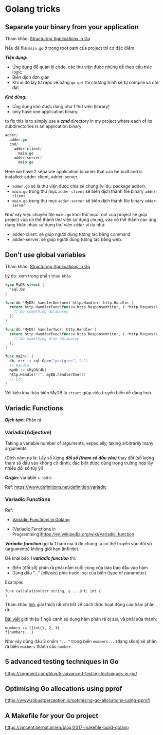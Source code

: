 # Golang tricks

## Separate your binary from your application

Tham khảo: [Structuring Applications in Go](https://medium.com/@benbjohnson/structuring-applications-in-go-3b04be4ff091)

Nếu để file `main.go` ở trong root path của project thì có đặc điểm

***Tiện dụng:***
- Ứng dụng để quản lý code, các thư viện được nhúng dễ theo cấu trúc logic
- Biên dịch đơn giản
- Khi ai đó lấy từ repo về bằng `go get` thì chương trình sẽ tự compile và cài đặt

***Khó dùng:***
- Ứng dụng khó được dùng như 1 thư viện (library)
- only have one application binary.

to fix this is to simply use a ***cmd*** directory in my project where each of its subdirectories is an application binary.

```go
adder/
  adder.go
  cmd/
    adder-client/
      main.go
    adder-server/
      main.go
```
Here we have 2 separate application binaries that can be built and is installed: adder-client, adder-server.

- `adder.go` sẽ là thư viện được chia sẻ chung (ví dụ: package adder).
- `main.go` trong thư mục `adder-client` sẽ biên dịch thành file binary `adder-client`
- `main.go` trong thư mục `adder-server` sẽ biên dịch thành file binary `adder-server`

Như vậy việc chuyển file `main.go` khỏi thư mục root của project sẽ giúp project vừa có thể thành thư viện sử dụng chung, vừa có thể thành các ứng dụng khác nhau sử dụng thư viện  `adder` ví dụ như:
- adder-client: sẽ giúp người dùng tương tác bằng command
- adder-server: sẽ giúp người dùng tương tác bằng web.

## Don’t use global variables
Tham khảo: [Structuring Applications in Go](https://medium.com/@benbjohnson/structuring-applications-in-go-3b04be4ff091)

Lý do: xem trong phần `tham khảo`

```go
type MyDB struct {
  *sql.DB
}

func(db *MyDB) handlerOne(next http.Handler) http.Handler {
  return http.HandlerFunc(func(w http.ResponseWriter, r *http.Request) {
    // Do something databasey
  })
}

func(db *MyDB) handlerTwo() http.Handler {
  return http.HandlerFunc(func(w http.ResponseWriter, r *http.Request) {
    // Do something else databasey
  })
}

func main() {
  db, err := sql.Open("postgres", "…")
  // Handle
  mydb := &MyDB{db}
  http.Handle("/", myDB.handlerOne())
  // Etc.
}
```
Với kiểu khai báo biến MyDB là `struct` giúp việc truyền biến dễ dàng hơn.

## Variadic Functions

***Dịch tạm***: Phân rã

### variadic(Adjective)

Taking a variable number of arguments; especially, taking arbitrarily many arguments.

(Dịch nôm na là: Lấy số lượng ***đối số (tham số đầu vào)*** thay đổi (số lượng tham số đầu vào không cố định); đặc biệt được dùng trong trường hợp lấy nhiều đối số tùy ý!)

***Origin***: variable + -adic

Ref: https://www.definitions.net/definition/variadic

### Variadic Functions

Ref:
- [Variadic Functions in Golang](http://www.golangprograms.com/go-language/variadic-functions.html)

- [Variadic Functions in Programming]https://en.wikipedia.org/wiki/Variadic_function


***Variadic function*** gọi là 1 hàm mà ở đó chúng ta có thể truyền vào đối số (arguments) không giới hạn (infinite).

Để khai báo 1 ***variadic function*** thì:

- Biến (đối số) phân rã phải nằm cuối cùng của báo báo đầu vào hàm.
- Dùng dấu "..." (ellipsis) phía trước loại của biến (type of parameter)

Example: 

```
func calculation(str string, y ...int) int {
}
```
Tham khảo [link](https://blog.learngoprogramming.com/golang-variadic-funcs-how-to-patterns-369408f19085) giải thích rất chi tiết về cách thức hoạt động của hàm phân rã.

[Bài viết](https://medium.com/golangspec/variadic-functions-in-go-13c33182b851) giới thiệu 1 ngữ cảnh sử dụng hàm phân rã bị sai, và phải sửa thành:
```
numbers := []int{1, 2, 3}
f(numbers...)
```
Như vậy dùng dấu 3 chấm `"..."` trong biến ```numbers...``` (dạng slice) sẽ phân rã biến ```numbers``` thành các ```number```


## 5 advanced testing techniques in Go

https://segment.com/blog/5-advanced-testing-techniques-in-go/

## Optimising Go allocations using pprof

https://www.robustperception.io/optimising-go-allocations-using-pprof/

## A Makefile for your Go project

https://vincent.bernat.im/en/blog/2017-makefile-build-golang


